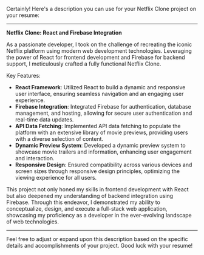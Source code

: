 Certainly! Here's a description you can use for your Netflix Clone project on your resume:

---

**Netflix Clone: React and Firebase Integration**

As a passionate developer, I took on the challenge of recreating the iconic Netflix platform using modern web development technologies. Leveraging the power of React for frontend development and Firebase for backend support, I meticulously crafted a fully functional Netflix Clone.

Key Features:
- **React Framework**: Utilized React to build a dynamic and responsive user interface, ensuring seamless navigation and an engaging user experience.
- **Firebase Integration**: Integrated Firebase for authentication, database management, and hosting, allowing for secure user authentication and real-time data updates.
- **API Data Fetching**: Implemented API data fetching to populate the platform with an extensive library of movie previews, providing users with a diverse selection of content.
- **Dynamic Preview System**: Developed a dynamic preview system to showcase movie trailers and information, enhancing user engagement and interaction.
- **Responsive Design**: Ensured compatibility across various devices and screen sizes through responsive design principles, optimizing the viewing experience for all users.

This project not only honed my skills in frontend development with React but also deepened my understanding of backend integration using Firebase. Through this endeavor, I demonstrated my ability to conceptualize, design, and execute a full-stack web application, showcasing my proficiency as a developer in the ever-evolving landscape of web technologies.

---

Feel free to adjust or expand upon this description based on the specific details and accomplishments of your project. Good luck with your resume!
